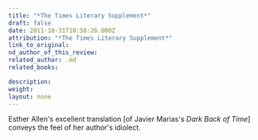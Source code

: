 ```yaml
---
title: "*The Times Literary Supplement*"
draft: false
date: 2011-10-31T18:58:26.000Z
attribution: "*The Times Literary Supplement*"
link_to_original:
nd_author_of_this_review:
related_author: .md
related_books:

description:
weight:
layout: none
---
```

Esther Allen's excellent translation [of Javier Marias's *Dark Back of Time*] conveys the feel of her author's idiolect.

